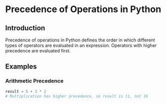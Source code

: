 # Precedence of Operations in Python

## Introduction
Precedence of operations in Python defines the order in which different types of operators are evaluated in an expression. Operators with higher precedence are evaluated first.

## Examples

### Arithmetic Precedence

```python
result = 5 + 3 * 2
# Multiplication has higher precedence, so result is 11, not 16
```